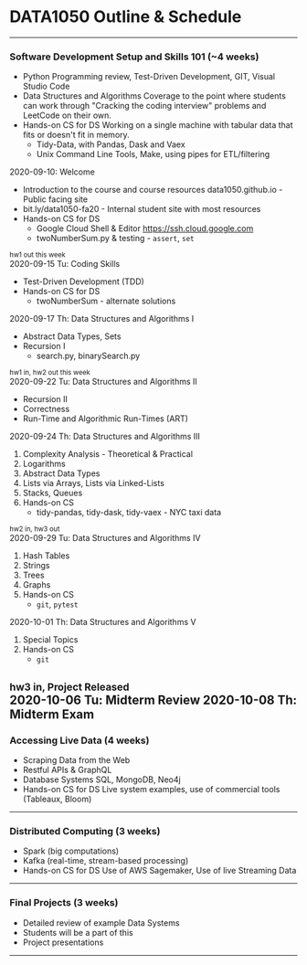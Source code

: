 # DATA1050 Outline & Schedule
---
### Software Development Setup and Skills 101 (~4 weeks)
* Python Programming review, Test-Driven Development, GIT, Visual Studio Code
* Data Structures and Algorithms 
Coverage to the point where students can work through "Cracking the coding interview" problems and LeetCode on their own.
* Hands-on CS for DS
Working on a single machine with tabular data that fits or doesn't fit in memory. 
  * Tidy-Data, with Pandas, Dask and Vaex 
  * Unix Command Line Tools, Make, using pipes for ETL/filtering

2020-09-10: Welcome
* Introduction to the course and course resources
 data1050.github.io - Public facing site
* bit.ly/data1050-fa20 - Internal student site with most resources
* Hands-on CS for DS
  * Google Cloud Shell & Editor https://ssh.cloud.google.com
  * twoNumberSum.py & testing - `assert`, `set`

<small>hw1 out this week</small>  
2020-09-15 Tu: Coding Skills 
* Test-Driven Development (TDD)
* Hands-on CS for DS
   * twoNumberSum - alternate solutions 

2020-09-17 Th: Data Structures and Algorithms I
* Abstract Data Types, Sets 
* Recursion I
   * search.py, binarySearch.py

<small>hw1 in, hw2 out this week</small>  
2020-09-22 Tu: Data Structures and Algorithms II
* Recursion II
* Correctness
* Run-Time and Algorithmic Run-Times (ART)


2020-09-24 Th: Data Structures and Algorithms III
1. Complexity Analysis - Theoretical & Practical
1. Logarithms
1. Abstract Data Types
1. Lists via Arrays, Lists via Linked-Lists
1. Stacks, Queues
1. Hands-on CS
   * tidy-pandas, tidy-dask, tidy-vaex - NYC taxi data

<small>hw2 in, hw3 out</small>  
2020-09-29 Tu: Data Structures and Algorithms IV 
1. Hash Tables
1. Strings
1. Trees
1. Graphs
1. Hands-on CS
   * `git`, `pytest`

2020-10-01 Th: Data Structures and Algorithms V
1. Special Topics
1. Hands-on CS
   * `git` 

<small>hw3 in, Project Released</small>  
2020-10-06 Tu: Midterm Review
2020-10-08 Th: Midterm Exam
---

### Accessing Live Data (4 weeks)
* Scraping Data from the Web
* Restful APIs & GraphQL
* Database Systems
SQL, MongoDB, Neo4j
* Hands-on CS for DS
Live system examples, use of commercial tools (Tableaux, Bloom)

---

### Distributed Computing (3 weeks)
* Spark (big computations)
* Kafka (real-time, stream-based processing)
* Hands-on CS for DS
Use of AWS Sagemaker, Use of live Streaming Data

---

### Final Projects (3 weeks)
* Detailed review of example Data Systems
* Students will be a part of this
* Project presentations

---
